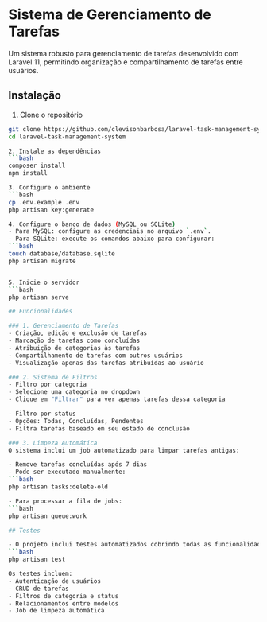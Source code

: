 # Sistema de Gerenciamento de Tarefas

Um sistema robusto para gerenciamento de tarefas desenvolvido com Laravel 11, permitindo organização e compartilhamento de tarefas entre usuários.

## Instalação

1. Clone o repositório
  ```bash
  git clone https://github.com/clevisonbarbosa/laravel-task-management-system.git
  cd laravel-task-management-system

2. Instale as dependências
  ```bash
  composer install
  npm install

3. Configure o ambiente
  ```bash
  cp .env.example .env
  php artisan key:generate

4. Configure o banco de dados (MySQL ou SQLite)
- Para MySQL: configure as credenciais no arquivo `.env`.
- Para SQLite: execute os comandos abaixo para configurar:
  ```bash
  touch database/database.sqlite
  php artisan migrate


5. Inicie o servidor
  ```bash
  php artisan serve

## Funcionalidades

### 1. Gerenciamento de Tarefas
- Criação, edição e exclusão de tarefas
- Marcação de tarefas como concluídas
- Atribuição de categorias às tarefas
- Compartilhamento de tarefas com outros usuários
- Visualização apenas das tarefas atribuídas ao usuário

### 2. Sistema de Filtros
- Filtro por categoria
  - Selecione uma categoria no dropdown
  - Clique em "Filtrar" para ver apenas tarefas dessa categoria

- Filtro por status
  - Opções: Todas, Concluídas, Pendentes
  - Filtra tarefas baseado em seu estado de conclusão

### 3. Limpeza Automática
O sistema inclui um job automatizado para limpar tarefas antigas:

- Remove tarefas concluídas após 7 dias
- Pode ser executado manualmente:
  ```bash
  php artisan tasks:delete-old

- Para processar a fila de jobs:
  ```bash
  php artisan queue:work

## Testes

- O projeto inclui testes automatizados cobrindo todas as funcionalidades principais:
  ```bash
  php artisan test

Os testes incluem:
- Autenticação de usuários
- CRUD de tarefas
- Filtros de categoria e status
- Relacionamentos entre modelos
- Job de limpeza automática
